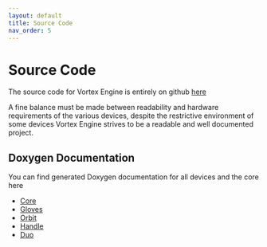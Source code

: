 ```yaml
---
layout: default
title: Source Code
nav_order: 5
---
```


# Source Code

The source code for Vortex Engine is entirely on github [here](https://github.com/StoneOrbits/VortexEngine)

A fine balance must be made between readability and hardware requirements of the various devices, despite the
restrictive environment of some devices Vortex Engine strives to be a readable and well documented project.

## Doxygen Documentation

You can find generated Doxygen documentation for all devices and the core here

 - [Core](core)
 - [Gloves](gloves)
 - [Orbit](orbit)
 - [Handle](handle)
 - [Duo](duo)

